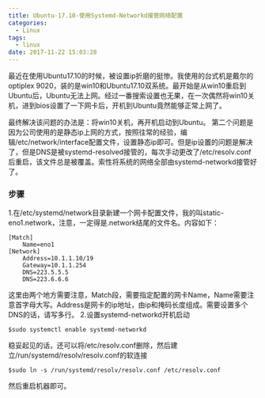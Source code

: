 ```yaml
---
title: Ubuntu-17.10-使用Systemd-Networkd接管网络配置
categories:
  - Linux
tags:
  - linux
date: 2017-11-22 15:03:28
---
```


最近在使用Ubuntu17.10的时候，被设置ip折磨的挺惨。我使用的台式机是戴尔的optiplex 9020，装的是win10和Ubuntu17.10双系统。最开始是从win10重启到Ubuntu后，Ubuntu无法上网。经过一番搜索设置也无果，在一次偶然将win10关机，进到bios设置了一下网卡后，开机到Ubuntu竟然能够正常上网了。
<!--more-->
最终解决该问题的办法是：将win10关机，再开机启动到Ubuntu。
第二个问题是因为公司使用的是静态ip上网的方式，按照往常的经验，编辑/etc/network/interface配置文件，设置静态ip即可。但是ip设置的问题是解决了，但是DNS是被systemd-resolved接管的，每次手动更改了/etc/resolv.conf后重启，该文件总是被覆盖。索性将系统的网络全部由systemd-networkd接管好了。
### 步骤
1.在/etc/systemd/network目录新建一个网卡配置文件，我的叫static-eno1.network，注意，一定得是.network结尾的文件名。内容如下：
```shell
[Match]
    Name=eno1
[Network]
    Address=10.1.1.10/19
    Gateway=10.1.1.254
    DNS=223.5.5.5
    DNS=223.6.6.6
```
这里由两个地方需要注意，Match段，需要指定配置的网卡Name，Name需要注意首字母大写。Address是网卡的ip地址，由ip和掩码长度组成。需要设置多个DNS的话，请写多行。
2.设置systemd-networkd开机启动
```shell
$sudo systemctl enable systemd-networkd
```
稳妥起见的话，还可以将/etc/resolv.conf删除，然后建立/run/systemd/resolv/resolv.conf的软连接
```shell
$sudo ln -s /run/systemd/resolv/resolv.conf /etc/resolv.conf
```
然后重启机器即可。

